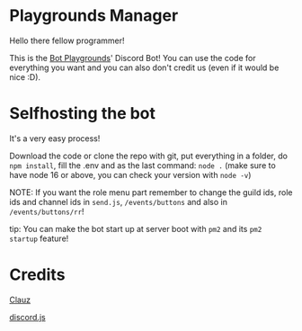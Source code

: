 # Playgrounds Manager
Hello there fellow programmer!

This is the [Bot Playgrounds](https://discord.gg/XrQ4DTJ39t)' Discord Bot! You can use the code for everything you want and you can also don't credit us (even if it would be nice :D).
# Selfhosting the bot
It's a very easy process!

Download the code or clone the repo with git, put everything in a folder, do `npm install`, fill the .env and as the last command: `node .` (make sure to have node 16 or above, you can check your version with `node -v`)

NOTE: If you want the role menu part remember to change the guild ids, role ids and channel ids in `send.js`, `/events/buttons` and also in `/events/buttons/rr`!

tip: You can make the bot start up at server boot with `pm2` and its `pm2 startup` feature!
# Credits
[Clauz](https://discord.com/users/805500495283617853)

[discord.js](https://discord.js.org)
